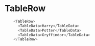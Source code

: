# TableRow

```javascript
    <TableRow>
      <TableData>Harry</TableData>
      <TableData>Potter</TableData>
      <TableData>Gryffindor</TableData>
    </TableRow>
```
